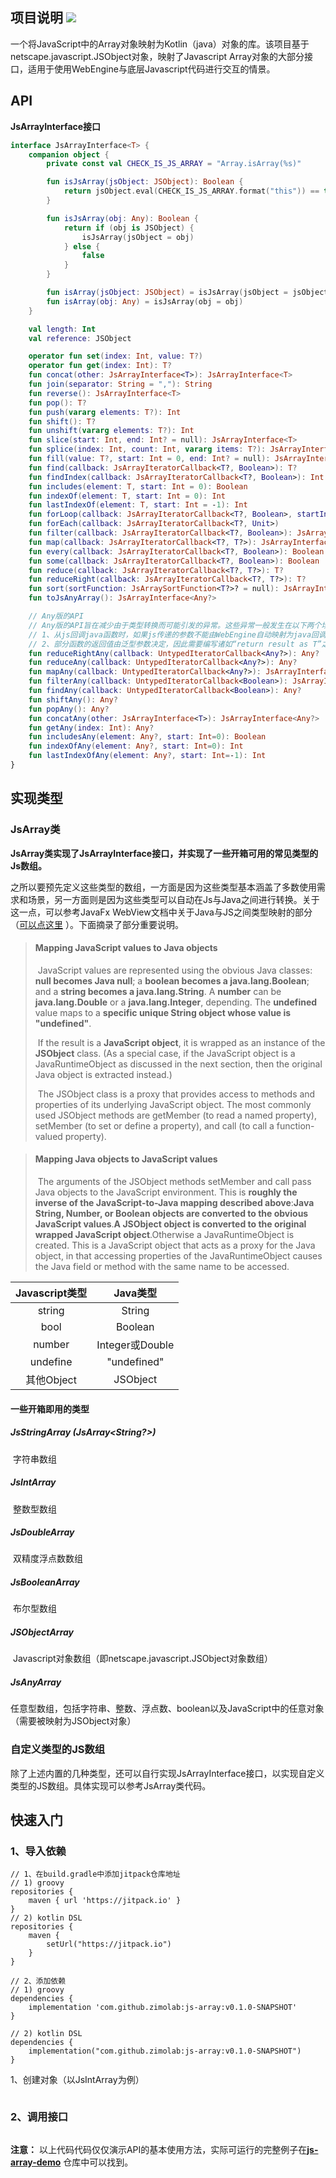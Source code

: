 ## 项目说明 [![](https://jitpack.io/v/zimolab/js-array.svg)](https://jitpack.io/#zimolab/js-array)
​	一个将JavaScript中的Array对象映射为Kotlin（java）对象的库。该项目基于netscape.javascript.JSObject对象，映射了Javascript Array对象的大部分接口，适用于使用WebEngine与底层Javascript代码进行交互的情景。

## API

**JsArrayInterface接口**

```kotlin
interface JsArrayInterface<T> {
    companion object {
        private const val CHECK_IS_JS_ARRAY = "Array.isArray(%s)"

        fun isJsArray(jsObject: JSObject): Boolean {
            return jsObject.eval(CHECK_IS_JS_ARRAY.format("this")) == true
        }

        fun isJsArray(obj: Any): Boolean {
            return if (obj is JSObject) {
                isJsArray(jsObject = obj)
            } else {
                false
            }
        }

        fun isArray(jsObject: JSObject) = isJsArray(jsObject = jsObject)
        fun isArray(obj: Any) = isJsArray(obj = obj)
    }

    val length: Int
    val reference: JSObject

    operator fun set(index: Int, value: T?)
    operator fun get(index: Int): T?
    fun concat(other: JsArrayInterface<T>): JsArrayInterface<T>
    fun join(separator: String = ","): String
    fun reverse(): JsArrayInterface<T>
    fun pop(): T?
    fun push(vararg elements: T?): Int
    fun shift(): T?
    fun unshift(vararg elements: T?): Int
    fun slice(start: Int, end: Int? = null): JsArrayInterface<T>
    fun splice(index: Int, count: Int, vararg items: T?): JsArrayInterface<T>
    fun fill(value: T?, start: Int = 0, end: Int? = null): JsArrayInterface<T>
    fun find(callback: JsArrayIteratorCallback<T?, Boolean>): T?
    fun findIndex(callback: JsArrayIteratorCallback<T?, Boolean>): Int
    fun includes(element: T, start: Int = 0): Boolean
    fun indexOf(element: T, start: Int = 0): Int
    fun lastIndexOf(element: T, start: Int = -1): Int
    fun forLoop(callback: JsArrayIteratorCallback<T?, Boolean>, startIndex: Int = 0, stopIndex: Int = -1, step: Int = 1)
    fun forEach(callback: JsArrayIteratorCallback<T?, Unit>)
    fun filter(callback: JsArrayIteratorCallback<T?, Boolean>): JsArrayInterface<T>
    fun map(callback: JsArrayIteratorCallback<T?, T?>): JsArrayInterface<T>
    fun every(callback: JsArrayIteratorCallback<T?, Boolean>): Boolean
    fun some(callback: JsArrayIteratorCallback<T?, Boolean>): Boolean
    fun reduce(callback: JsArrayIteratorCallback<T?, T?>): T?
    fun reduceRight(callback: JsArrayIteratorCallback<T?, T?>): T?
    fun sort(sortFunction: JsArraySortFunction<T?>? = null): JsArrayInterface<T>
    fun toJsAnyArray(): JsArrayInterface<Any?>

    // Any版的API
    // Any版的API旨在减少由于类型转换而可能引发的异常。这些异常一般发生在以下两个场景中：
    // 1、从js回调java函数时，如果js传递的参数不能由WebEngine自动映射为java回调函数所声明的参数类型时
    // 2、部分函数的返回值由泛型参数决定，因此需要编写诸如“return result as T”之类的代码，"as T"语句调用失败时
    fun reduceRightAny(callback: UntypedIteratorCallback<Any?>): Any?
    fun reduceAny(callback: UntypedIteratorCallback<Any?>): Any?
    fun mapAny(callback: UntypedIteratorCallback<Any?>): JsArrayInterface<Any?>
    fun filterAny(callback: UntypedIteratorCallback<Boolean>): JsArrayInterface<Any?>
    fun findAny(callback: UntypedIteratorCallback<Boolean>): Any?
    fun shiftAny(): Any?
    fun popAny(): Any?
    fun concatAny(other: JsArrayInterface<T>): JsArrayInterface<Any?>
    fun getAny(index: Int): Any?
    fun includesAny(element: Any?, start: Int=0): Boolean
    fun indexOfAny(element: Any?, start: Int=0): Int
    fun lastIndexOfAny(element: Any?, start: Int=-1): Int
}
```

## 实现类型
### 	JsArray类

​	**JsArray类实现了JsArrayInterface接口，并实现了一些开箱可用的常见类型的Js数组。**

​	之所以要预先定义这些类型的数组，一方面是因为这些类型基本涵盖了多数使用需求和场景，另一方面则是因为这些类型可以自动在Js与Java之间进行转换。关于这一点，可以参考JavaFx WebView文档中关于Java与JS之间类型映射的部分（[可以点这里](https://openjfx.io/javadoc/11/javafx.web/javafx/scene/web/WebEngine.html) ）。下面摘录了部分重要说明。

> #### Mapping JavaScript values to Java objects
> ​	JavaScript values are represented using the obvious Java classes: **null becomes Java null**; a **boolean becomes a java.lang.Boolean**; and a **string becomes a java.lang.String**. A **number** can be **java.lang.Double** or a **java.lang.Integer**, depending. The **undefined** value maps to a **specific unique String object whose value is "undefined"**.
>
> ​	If the result is a **JavaScript object**, it is wrapped as an instance of the **JSObject** class. (As a special case, if the JavaScript object is a JavaRuntimeObject as discussed in the next section, then the original Java object is extracted instead.) 
>
> ​	The JSObject class is a proxy that provides access to methods and properties of its underlying JavaScript object. The most commonly used JSObject methods are getMember (to read a named property), setMember (to set or define a property), and call (to call a function-valued property).

> #### Mapping Java objects to JavaScript values
> ​	The arguments of the JSObject methods setMember and call pass Java objects to the JavaScript environment. 
> This is **roughly the inverse of the JavaScript-to-Java mapping described above**:**Java String, Number, or Boolean objects are converted to the obvious JavaScript values**.**A JSObject object is converted to the original wrapped JavaScript object**.Otherwise a JavaRuntimeObject is created. This is a JavaScript object that acts as a proxy for the Java object, in that accessing properties of the JavaRuntimeObject causes the Java field or method with the same name to be accessed.

|  Javascript类型   | Java类型        |
|  :--------------:| :------------: |
| string           | String         |
| bool            | Boolean         |
| number          | Integer或Double |
| undefine        | "undefined"    |
| 其他Object       | JSObject      |

#### 一些开箱即用的类型

##### JsStringArray (JsArray<String?>)
​	字符串数组

##### JsIntArray
​	整数型数组

##### JsDoubleArray
​	双精度浮点数数组

##### JsBooleanArray
​	布尔型数组

##### JSObjectArray
​	Javascript对象数组（即netscape.javascript.JSObject对象数组）

##### JsAnyArray
​	任意型数组，包括字符串、整数、浮点数、boolean以及JavaScript中的任意对象（需要被映射为JSObject对象）

### 自定义类型的JS数组

​	除了上述内置的几种类型，还可以自行实现JsArrayInterface<T>接口，以实现自定义类型的JS数组。具体实现可以参考JsArray类代码。



## 快速入门
### 	1、导入依赖

```
// 1、在build.gradle中添加jitpack仓库地址
// 1) groovy
repositories {
    maven { url 'https://jitpack.io' }
}
// 2) kotlin DSL
repositories {
    maven {
        setUrl("https://jitpack.io")
    }
}

// 2、添加依赖
// 1) groovy
dependencies {
    implementation 'com.github.zimolab:js-array:v0.1.0-SNAPSHOT'
}

// 2) kotlin DSL
dependencies {
    implementation("com.github.zimolab:js-array:v0.1.0-SNAPSHOT")
}
```

1、创建对象（以JsIntArray为例）

```kotlin

```

### 2、调用接口

```kotlin

```

**注意：** 以上代码代码仅仅演示API的基本使用方法，实际可运行的完整例子在[**js-array-demo**](https://github.com/zimolab/js-array-demo) 仓库中可以找到。